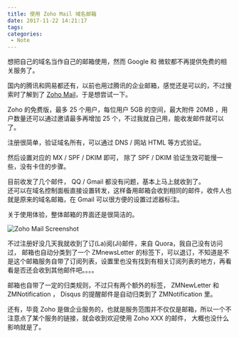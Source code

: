 ```yaml
---
title: 使用 Zoho Mail 域名邮箱
date: 2017-11-22 14:21:17
tags:
categories:
 - Note
---
```


想把自己的域名当作自己的邮箱使用，然而 Google 和 微软都不再提供免费的相关服务了。  

国内的腾讯和网易都还有，以前也用过腾讯的企业邮箱，感觉还是可以的，不过搜索时了解到了 [Zoho Mail](https://www.zoho.com/)，于是想尝试一下。  

Zoho 的免费版，最多 25 个用户，每位用户 5GB 的空间，最大附件 20MB ，用户数量还可以通过邀请最多再增加 25 个，不过我就自己用，能收发邮件就可以了。  
<!--more-->
注册很简单，验证域名所有，可以通过 DNS / 网站 HTML 等方式验证。   

然后设置对应的 MX / SPF / DKIM 即可， 除了 SPF / DKIM 验证生效可能慢一些，没有卡住的步骤。  

目前收发了几个邮件， QQ / Gmail 都没有问题，基本上马上就收到了。  
还可以在域名控制面板直接设置转发，这样备用邮箱会收到相同的邮件，收件人也就是原来的域名邮箱，在 Gmail 可以很方便的设置过滤器标注。  

关于使用体验，整体邮箱的界面还是很简洁的。  

![Zoho Mail Screenshot](https://m.nep.me/blog/post/p09-zoho-mail-screenshot.jpg)

不过注册好没几天我就收到了订(La)阅(Ji)邮件，来自 Quora，我自己没有访问过， 邮箱也自动分类到了一个 ZMnewsLetter 的标签下，可以退订，不知道是不是这个邮箱服务自带了订阅列表，设置里也没有找到有相关订阅列表的地方，再看看是否还会收到其他邮件吧。。。。

邮箱也自带了一定的归类规则，不过只有两个额外的标签， ZMNewLetter 和 ZMNotification ， Disqus 的提醒邮件是自动归类到了 ZMNotification 里。

还有，毕竟 Zoho 是做企业服务的，也就是服务范围并不仅仅是邮箱，所以一个不注意点了某个服务的链接，就会收到欢迎使用 Zoho XXX 的邮件， 大概也没什么影响就是了。
